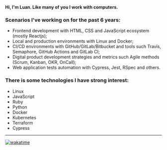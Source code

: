 **Hi, I'm Luan. Like many of you I work with computers.**

### Scenarios I've working on for the past 6 years:

- Frontend development with HTML, CSS and JavaScript ecosystem (mostly Reactjs);
- Local and production environments with Linux and Docker;
- CI/CD environments with GitHub/GitLab/Bitbucket and tools such Travis, Semaphore, GitHub Actions and GitLab CI;
- Digital product development strategies and metrics such Agile methods (Scrum, Kanban, OKR, OnCall);
- Web application tests automation with Cypress, Jest, RSpec and others.

### There is some technologies I have strong interest:

- Linux
- JavaScript
- Ruby
- Python
- Docker
- Kubernetes
- Terraform
- Cypress

---

[![wakatime](https://wakatime.com/badge/user/c41bea35-0de2-40d3-97c6-9aa5214d4af9.svg)](https://wakatime.com/@c41bea35-0de2-40d3-97c6-9aa5214d4af9)
